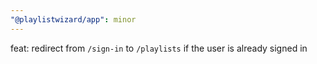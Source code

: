 ```yaml
---
"@playlistwizard/app": minor
---
```


feat: redirect from `/sign-in` to `/playlists` if the user is already signed in
